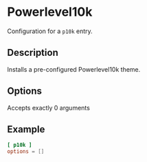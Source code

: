 # Powerlevel10k

Configuration for a `p10k` entry.

## Description

Installs a pre-configured Powerlevel10k theme.

## Options

Accepts exactly 0 arguments

## Example

```toml
[ p10k ]
options = []
```
